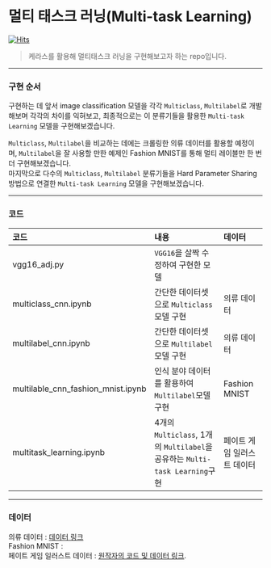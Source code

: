 # 멀티 태스크 러닝(Multi-task Learning)

[![Hits](https://hits.seeyoufarm.com/api/count/incr/badge.svg?url=https%3A%2F%2Fgithub.com%2Fsaeu5407&count_bg=%2379C83D&title_bg=%23555555&icon=&icon_color=%23E7E7E7&title=hits&edge_flat=false)](https://hits.seeyoufarm.com)

> 케라스를 활용해 멀티태스크 러닝을 구현해보고자 하는 repo입니다.

---

### 구현 순서

구현하는 데 앞서 image classification 모델을 각각 `Multiclass`, `Multilabel`로 개발해보며 각각의 차이를 익혀보고,
최종적으로는 이 분류기들을 활용한 `Multi-task Learning` 모델을 구현해보겠습니다.

`Multiclass`, `Multilabel`을 비교하는 데에는 크롤링한 의류 데이터를 활용할 예정이며,
`Multilabel`을 잘 사용할 만한 예제인 Fashion MNIST를 통해 멀티 레이블만 한 번 더 구현해보겠습니다.<br>
마지막으로 다수의 `Multiclass`, `Multilabel` 분류기들을 Hard Parameter Sharing 방법으로 연결한 `Multi-task Learning` 모델을 구현해보겠습니다.

---

### 코드
코드 | 내용 | 데이터
:---|:---|:---
vgg16_adj.py | `VGG16`을 살짝 수정하여 구현한 모델 | 
multiclass_cnn.ipynb | 간단한 데이터셋으로 `Multiclass`모델 구현 | 의류 데이터
multilabel_cnn.ipynb | 간단한 데이터셋으로 `Multilabel`모델 구현 | 의류 데이터
multilable_cnn_fashion_mnist.ipynb | 인식 분야 데이터를 활용하여 `Multilabel`모델 구현 | Fashion MNIST
multitask_learning.ipynb | 4개의 `Multiclass`, 1개의 `Multilabel`을 공유하는 `Multi-task Learning`구현 | 페이트 게임 일러스트 데이터

---

### 데이터
의류 데이터 : [데이터 링크](https://drive.google.com/file/d/1nYeCJ3Vd89ReJHMEM1rwEtg8tp4P-Dd_/view?usp=sharing)</br>
Fashion MNIST : </br>
페이트 게임 일러스트 데이터 : [원작자의 코드 및 데이터 링크](https://github.com/sugi-chan/fgo-multi-task-keras).
